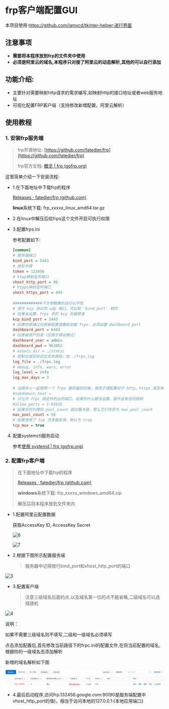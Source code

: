 # frp客户端配置GUI

本项目使用·https://github.com/iamxcd/tkinter-helper·进行界面



## 注意事项
- **需要将本程序放到frp的文件夹中使用**
- **必须是阿里云的域名,本程序只对接了阿里云的动态解析,其他的可以自行添加**

## 功能介绍:

- 主要针对需要映射http请求的需求编写,如映射http的接口地址或者web服务地址
- 可视化配置FRP客户端（支持修改新增配置，阿里云解析）


## 使用教程

### 1. 安装frp服务端

> frp开源地址: [https://github.com/fatedier/frp](https://github.com/fatedier/frp)
>
> frp官方文档: [概览 | frp (gofrp.org)](https://gofrp.org/docs/overview/)



这里简单介绍一下安装流程:

* 1.在下面地址中下载frp的程序

  [Releases · fatedier/frp (github.com)](https://github.com/fatedier/frp/releases)

  **linux**系统下载: frp_xxxxx_linux_amd64.tar.gz

* 2.在linux中解压后给frps这个文件开启可执行权限

* 3.配置frps.ini

  参考配置如下:

  ```ini
  [common]
  # 服务端端口
  bind_port = 5443
  # 授权令牌
  token = 123456
  # htpp映射监听端口
  vhost_http_port = 90
  # htpps映射监听端口
  vhost_https_port = 445
  
  #############下方参数懒的话可以不改
  # 用于 kcp 协议的 udp 端口，可以和 'bind_port' 相同
  # 如果未设置，frps 中的 kcp 将被禁用
  kcp_bind_port = 5443
  # 如果你想通过仪表板配置或重新加载 frps，必须设置 dashboard_port
  dashboard_port = 6443
  # 仪表板资产目录（仅用于调试模式）
  dashboard_user = admin
  dashboard_pwd = 963852
  # assets_dir = ./static
  # 控制台或实际日志文件路径，如 ./frps.log
  log_file = ./frps.log
  # debug, info, warn, error
  log_level = info
  log_max_days = 3
  
  # 当很多人一起使用一个 frps 服务器的时候，使用子域配置对于 http、https 类型来说很方便
  #subdomain_host = 
  # 只允许 frpc 绑定你列出的端口，如果你什么都没设置，就不会有任何限制
  #allow_ports = 1-65535
  # 如果任何代理的 pool_count 超过最大值，那么它们将变为 max_pool_count
  max_pool_count = 50
  # 如果使用了 tcp 流多路复用，默认为 true
  tcp_mux = true
  ```

4. 配置systemctl服务启动

   参考[使用 systemd | frp (gofrp.org)](https://gofrp.org/docs/setup/systemd/)

   

### 2. 配置frp客户端

> 在下面地址中下载frp的程序
>
> [Releases · fatedier/frp (github.com)](https://github.com/fatedier/frp/releases)
>
> **windows**系统下载: frp_xxxxx_windows_amd64.zip
>
> 解压后将本程序放到文件夹内

* 1.配置阿里云配置数据

  获取AccessKey ID, AccessKey Secret

  ![6](D:\01code\02python\frp\img\6.png)

  ![7](D:\01code\02python\frp\img\7.png)

* 2.根据下图所示配置服务端

  > 服务器中记得放行bind_port和vhost_http_port的端口

![3](D:\01code\02python\frp\img\3.png)

* 3.配置客户端

  > 注意三级域名后面的点,以及域名第一位的点不能省略,二级域名可以选择随机

![4](D:\01code\02python\frp\img\4.png)

说明：

如果不需要三级域名则不填写,二级和一级域名必须填写

点击添加配置后,首先修改当前路径下的frpc.ini的配置文件,在将当前配置的域名,根据你的一级域名去添加解析

新增的域名解析如下图

![image-20230727101104578](img/5.png)



* 4.最后启动程序,访问frp.132456.google.com:90(90是服务端配置中vhost_http_port的值)，相当于访问本地的127.0.0.1:{本地应用端口}


